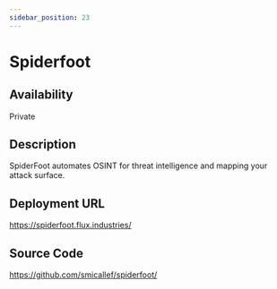 ```yaml
---
sidebar_position: 23
---
```


# Spiderfoot

## Availability
Private

## Description
SpiderFoot automates OSINT for threat intelligence and mapping your attack surface. 

## Deployment URL
https://spiderfoot.flux.industries/

## Source Code
https://github.com/smicallef/spiderfoot/